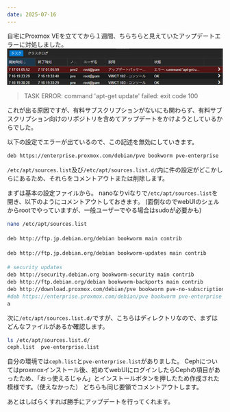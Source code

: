 ```yaml
---
date: 2025-07-16
---
```


自宅にProxmox VEを立ててから１週間、ちらちらと見えていたアップデートエラーに対処しました。
![alt text](image.png)

> TASK ERROR: command 'apt-get update' failed: exit code 100

これが出る原因ですが、有料サブスクリプションがないにも関わらず、有料サブスクリプション向けのリポジトリを含めてアップデートをかけようとしているからでした。

以下の設定でエラーが出ているので、この記述を無効にしていきます。

```bash
deb https://enterprise.proxmox.com/debian/pve bookworm pve-enterprise
```

``/etc/apt/sources.list``及び``/etc/apt/sources.list.d/``内に件の設定がどこかしらにあるため、それらをコメントアウトまたは削除します。

まずは基本の設定ファイルから。
nanoなりviなりで``/etc/apt/sources.list``を開き、以下のようにコメントアウトしておきます。
(面倒なのでwebUIのシェルからrootでやっていますが、一般ユーザーでやる場合はsudoが必要かも)

```bash
nano /etc/apt/sources.list

deb http://ftp.jp.debian.org/debian bookworm main contrib

deb http://ftp.jp.debian.org/debian bookworm-updates main contrib

# security updates
deb http://security.debian.org bookworm-security main contrib
deb http://ftp.debian.org/debian bookworm-backports main contrib
deb http://download.proxmox.com/debian/pve bookworm pve-no-subscription
#deb https://enterprise.proxmox.com/debian/pve bookworm pve-enterprise ←こいつをコメントアウト
a
```


次に``/etc/apt/sources.list.d/``ですが、こちらはディレクトリなので、まずはどんなファイルがあるか確認します。

```bash
ls /etc/apt/sources.list.d/
ceph.list  pve-enterprise.list
```

自分の環境では``ceph.list``と``pve-enterprise.list``がありました。
Cephについてはproxmoxインストール後、初めてwebUIにログインしたらCephの項目があったため、「おっ使えるじゃん」とインストールボタンを押したため作成された模様です。（使えなかった）
どちらも同じ要領でコメントアウトします。

あとはしばらくすれば勝手にアップデートを行ってくれます。
